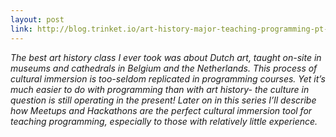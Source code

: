 ```yaml
---
layout: post
link: http://blog.trinket.io/art-history-major-teaching-programming-pt-1/
---
```


*The best art history class I ever took was about Dutch art, taught on-site in museums and cathedrals in Belgium and the Netherlands. This process of cultural immersion is too-seldom replicated in programming courses. Yet it’s much easier to do with programming than with art history- the culture in question is still operating in the present! Later on in this series I’ll describe how Meetups and Hackathons are the perfect cultural immersion tool for teaching programming, especially to those with relatively little experience.*